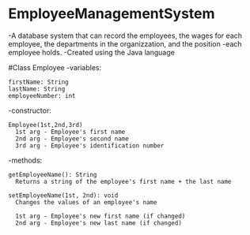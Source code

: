 # EmployeeManagementSystem

-A database system that can record the employees, the wages for each employee, the departments in the organizzation, and the position -each employee holds.
-Created using the Java language

#Class Employee
  -variables:
  
    firstName: String
    lastName: String
    employeeNumber: int
  
  -constructor:
  
    Employee(1st,2nd,3rd)
      1st arg - Employee's first name
      2nd arg - Employee's second name
      3rd arg - Employee's identification number
  
  -methods:
  
    getEmployeeName(): String
      Returns a string of the employee's first name + the last name
      
    setEmployeeName(1st, 2nd): void
      Changes the values of an employee's name
      
      1st arg - Employee's new first name (if changed)
      2nd arg - Employee's new last name (if changed)
  
  
  
